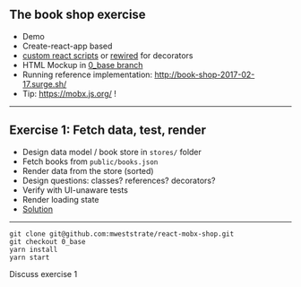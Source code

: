 ## The book shop exercise

* Demo
* Create-react-app based
* [custom react scripts](https://github.com/kitze/custom-react-scripts) or [rewired](https://github.com/timarney/react-app-rewired/tree/master/packages/react-app-rewire-mobx) for decorators
* HTML Mockup in [0_base branch](https://github.com/mweststrate/react-mobx-shop/tree/0_base)
* Running reference implementation: http://book-shop-2017-02-17.surge.sh/
* Tip: https://mobx.js.org/ !

---

## Exercise 1: Fetch data, test, render

* Design data model / book store in `stores/` folder
* Fetch books from `public/books.json`
* Render data from the store (sorted)
* Design questions: classes? references? decorators?
* Verify with UI-unaware tests
* Render loading state
* [Solution](https://github.com/mweststrate/react-mobx-shop/compare/0_base...1_fetch)

---

```
git clone git@github.com:mweststrate/react-mobx-shop.git
git checkout 0_base
yarn install
yarn start
```

Discuss exercise 1